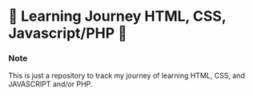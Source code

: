 # 🌱 Learning Journey HTML, CSS, Javascript/PHP 🌱

### Note
This is just a repository to track my journey of learning HTML, CSS, and JAVASCRIPT and/or PHP.
